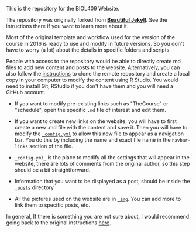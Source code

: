 This is the repository for the BIOL409 Website.

The repository was originally forked from [**Beautiful Jekyll**](https://github.com/BIOL409/BIOL409.github.io/blob/master/BeautifulJekyll_info.md). See the intructions there if you want to learn more about it.

Most of the original template and workflow used for the version of the course in 2016 is ready to use and modify in future versions. So you don't have to worry (a lot) about the details in specific folders and scripts.

People with access to the repository would be able to directly create md files to add new content and posts to the website. Alternatively, you can also follow the [instructions](https://resources.github.com/whitepapers/github-and-rstudio/) to clone the remote repository and create a local copy in your computer to modify the content using R Studio. You would need to install Git, RStudio if you don't have them and you will need a GitHub account. 

- If you want to modify pre-existing links such as "TheCourse" or "schedule", open the specific `.md` file of interest and edit them.

- If you want to create new links on the website, you will have to first create a new .md file with the content and save it. Then you will have to modify the [`_config.yml`](https://github.com/BIOL409/BIOL409.github.io/blob/master/_config.yml) to allow this new file to appear as a navigation bar. You do this by including the name and exact file name in the `navbar-links` section of the file.

- `_config.yml_` is the place to modify all the settings that will appear in the website, there are lots of comments from the original author, so this step should be a bit straightforward.

- Information that you want to be displayed as a post, should be inside the [`_posts`](https://github.com/BIOL409/BIOL409.github.io/tree/master/_posts) directory

- All the pictures used on the website are in [`_img`](https://github.com/BIOL409/BIOL409.github.io/tree/master/img). You can add more to link them to specific posts, etc.

In general, If there is something you are not sure about, I would recommend going back to the original instructions [here](https://github.com/BIOL409/BIOL409.github.io/blob/master/BeautifulJekyll_info.md).
